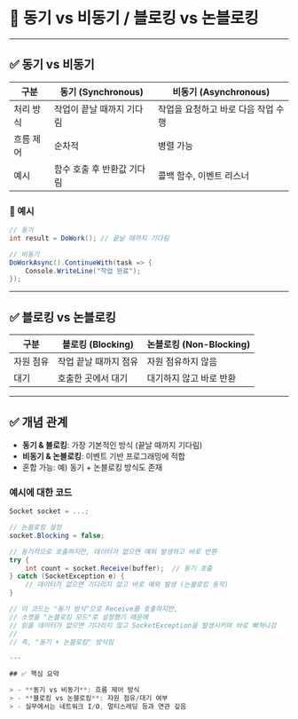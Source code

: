 
# 🔄 동기 vs 비동기 / 블로킹 vs 논블로킹

---

## ✅ 동기 vs 비동기

| 구분 | 동기 (Synchronous) | 비동기 (Asynchronous) |
|------|--------------------|------------------------|
| 처리 방식 | 작업이 끝날 때까지 기다림 | 작업을 요청하고 바로 다음 작업 수행 |
| 흐름 제어 | 순차적 | 병렬 가능 |
| 예시 | 함수 호출 후 반환값 기다림 | 콜백 함수, 이벤트 리스너 |

### 📌 예시

```csharp
// 동기
int result = DoWork(); // 끝날 때까지 기다림

// 비동기
DoWorkAsync().ContinueWith(task => {
    Console.WriteLine("작업 완료");
});
```

---

## ✅ 블로킹 vs 논블로킹

| 구분 | 블로킹 (Blocking) | 논블로킹 (Non-Blocking) |
|------|-------------------|-------------------------|
| 자원 점유 | 작업 끝날 때까지 점유 | 자원 점유하지 않음 |
| 대기 | 호출한 곳에서 대기 | 대기하지 않고 바로 반환 |
---

## ✅ 개념 관계

- **동기 & 블로킹**: 가장 기본적인 방식 (끝날 때까지 기다림)
- **비동기 & 논블로킹**: 이벤트 기반 프로그래밍에 적합
- 혼합 가능: 예) 동기 + 논블로킹 방식도 존재

### 예시에 대한 코드
```csharp
Socket socket = ...;

// 논블로킹 설정
socket.Blocking = false;

// 동기적으로 호출하지만, 데이터가 없으면 예외 발생하고 바로 반환
try {
    int count = socket.Receive(buffer);  // 동기 호출
} catch (SocketException e) {
    // 데이터가 없으면 기다리지 않고 바로 예외 발생 (논블로킹 동작)
}

// 이 코드는 "동기 방식"으로 Receive를 호출하지만,
// 소켓을 "논블로킹 모드"로 설정했기 때문에
// 읽을 데이터가 없으면 기다리지 않고 SocketException을 발생시키며 바로 빠져나감
//
// 즉, "동기 + 논블로킹" 방식임

---

## ✅ 핵심 요약

> - **동기 vs 비동기**: 흐름 제어 방식
> - **블로킹 vs 논블로킹**: 자원 점유/대기 여부
> - 실무에서는 네트워크 I/O, 멀티스레딩 등과 연관 깊음
